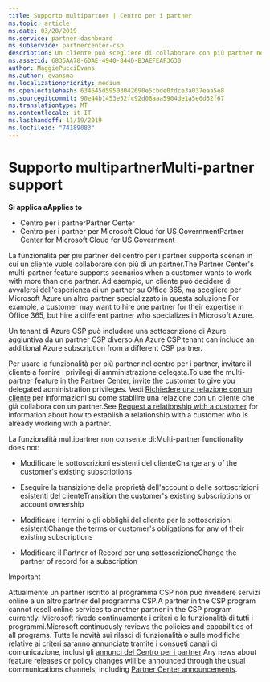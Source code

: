```yaml
---
title: Supporto multipartner | Centro per i partner
ms.topic: article
ms.date: 03/20/2019
ms.service: partner-dashboard
ms.subservice: partnercenter-csp
description: Un cliente può scegliere di collaborare con più partner nel programma Cloud Solution Provider specializzati in servizi diversi.
ms.assetid: 6835AA78-6DAE-4940-844D-B3AEFEAF3630
author: MaggiePucciEvans
ms.author: evansma
ms.localizationpriority: medium
ms.openlocfilehash: 634645d59503042690e5cbde0fdce3a037eaa5e8
ms.sourcegitcommit: 90e44b1453e52fc92d08aaa5904de1a5e6d32f67
ms.translationtype: MT
ms.contentlocale: it-IT
ms.lasthandoff: 11/19/2019
ms.locfileid: "74189083"
---
```

# <a name="multi-partner-support"></a><span data-ttu-id="09606-103">Supporto multipartner</span><span class="sxs-lookup"><span data-stu-id="09606-103">Multi-partner support</span></span>

<span data-ttu-id="09606-104">**Si applica a**</span><span class="sxs-lookup"><span data-stu-id="09606-104">**Applies to**</span></span>

-  <span data-ttu-id="09606-105">Centro per i partner</span><span class="sxs-lookup"><span data-stu-id="09606-105">Partner Center</span></span>
-  <span data-ttu-id="09606-106">Centro per i partner per Microsoft Cloud for US Government</span><span class="sxs-lookup"><span data-stu-id="09606-106">Partner Center for Microsoft Cloud for US Government</span></span>

<span data-ttu-id="09606-107">La funzionalità per più partner del centro per i partner supporta scenari in cui un cliente vuole collaborare con più di un partner.</span><span class="sxs-lookup"><span data-stu-id="09606-107">The Partner Center's multi-partner feature supports scenarios when a customer wants to work with more than one partner.</span></span> <span data-ttu-id="09606-108">Ad esempio, un cliente può decidere di avvalersi dell'esperienza di un partner su Office 365, ma scegliere per Microsoft Azure un altro partner specializzato in questa soluzione.</span><span class="sxs-lookup"><span data-stu-id="09606-108">For example, a customer may want to hire one partner for their expertise in Office 365, but hire a different partner who specializes in Microsoft Azure.</span></span> 

<span data-ttu-id="09606-109">Un tenant di Azure CSP può includere una sottoscrizione di Azure aggiuntiva da un partner CSP diverso.</span><span class="sxs-lookup"><span data-stu-id="09606-109">An Azure CSP tenant can include an additional Azure subscription from a different CSP partner.</span></span>

<span data-ttu-id="09606-110">Per usare la funzionalità per più partner nel centro per i partner, invitare il cliente a fornire i privilegi di amministrazione delegata.</span><span class="sxs-lookup"><span data-stu-id="09606-110">To use the multi-partner feature in the Partner Center, invite the customer to give you delegated administration privileges.</span></span> <span data-ttu-id="09606-111">Vedi [Richiedere una relazione con un cliente](request-a-relationship-with-a-customer.md) per informazioni su come stabilire una relazione con un cliente che già collabora con un partner.</span><span class="sxs-lookup"><span data-stu-id="09606-111">See [Request a relationship with a customer](request-a-relationship-with-a-customer.md) for information about how to establish a relationship with a customer who is already working with a partner.</span></span>

<span data-ttu-id="09606-112">La funzionalità multipartner non consente di:</span><span class="sxs-lookup"><span data-stu-id="09606-112">Multi-partner functionality does not:</span></span>

- <span data-ttu-id="09606-113">Modificare le sottoscrizioni esistenti del cliente</span><span class="sxs-lookup"><span data-stu-id="09606-113">Change any of the customer's existing subscriptions</span></span>

- <span data-ttu-id="09606-114">Eseguire la transizione della proprietà dell'account o delle sottoscrizioni esistenti del cliente</span><span class="sxs-lookup"><span data-stu-id="09606-114">Transition the customer's existing subscriptions or account ownership</span></span>

- <span data-ttu-id="09606-115">Modificare i termini o gli obblighi del cliente per le sottoscrizioni esistenti</span><span class="sxs-lookup"><span data-stu-id="09606-115">Change the terms or customer's obligations for any of their existing subscriptions</span></span>

- <span data-ttu-id="09606-116">Modificare il Partner of Record per una sottoscrizione</span><span class="sxs-lookup"><span data-stu-id="09606-116">Change the partner of record for a subscription</span></span>

> [!IMPORTANT]  
> <span data-ttu-id="09606-117">Attualmente un partner iscritto al programma CSP non può rivendere servizi online a un altro partner del programma CSP.</span><span class="sxs-lookup"><span data-stu-id="09606-117">A partner in the CSP program cannot resell online services to another partner in the CSP program currently.</span></span> <span data-ttu-id="09606-118">Microsoft rivede continuamente i criteri e le funzionalità di tutti i programmi.</span><span class="sxs-lookup"><span data-stu-id="09606-118">Microsoft continuously reviews the policies and capabilities of all programs.</span></span> <span data-ttu-id="09606-119">Tutte le novità sui rilasci di funzionalità o sulle modifiche relative ai criteri saranno annunciate tramite i consueti canali di comunicazione, inclusi gli [annunci del Centro per i partner](https://partner.microsoft.com/pcv/announcements).</span><span class="sxs-lookup"><span data-stu-id="09606-119">Any news about feature releases or policy changes will be announced through the usual communications channels, including [Partner Center announcements](https://partner.microsoft.com/pcv/announcements).</span></span>






